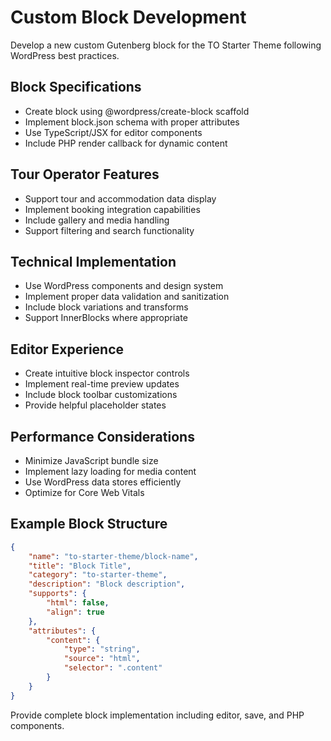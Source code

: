 # Custom Block Development

Develop a new custom Gutenberg block for the TO Starter Theme following WordPress best practices.

## Block Specifications
- Create block using @wordpress/create-block scaffold
- Implement block.json schema with proper attributes
- Use TypeScript/JSX for editor components
- Include PHP render callback for dynamic content

## Tour Operator Features
- Support tour and accommodation data display
- Implement booking integration capabilities
- Include gallery and media handling
- Support filtering and search functionality

## Technical Implementation
- Use WordPress components and design system
- Implement proper data validation and sanitization
- Include block variations and transforms
- Support InnerBlocks where appropriate

## Editor Experience
- Create intuitive block inspector controls
- Implement real-time preview updates
- Include block toolbar customizations
- Provide helpful placeholder states

## Performance Considerations
- Minimize JavaScript bundle size
- Implement lazy loading for media content
- Use WordPress data stores efficiently
- Optimize for Core Web Vitals

## Example Block Structure
```json
{
    "name": "to-starter-theme/block-name",
    "title": "Block Title",
    "category": "to-starter-theme",
    "description": "Block description",
    "supports": {
        "html": false,
        "align": true
    },
    "attributes": {
        "content": {
            "type": "string",
            "source": "html",
            "selector": ".content"
        }
    }
}
```

Provide complete block implementation including editor, save, and PHP components.
